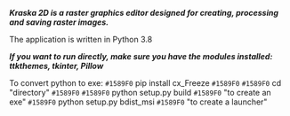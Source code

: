 ***Kraska 2D is a raster graphics editor designed
for creating, processing and saving raster images.***

The application is written in Python 3.8


***If you want to run directly, make sure you have the modules installed:
ttkthemes, tkinter, Pillow***


To convert python to exe:
`#1589F0` pip install cx_Freeze `#1589F0`
`#1589F0` cd "directory" `#1589F0` 
`#1589F0` python setup.py build `#1589F0`       "to create an exe"
`#1589F0` python setup.py bdist_msi `#1589F0`   "to create a launcher"


